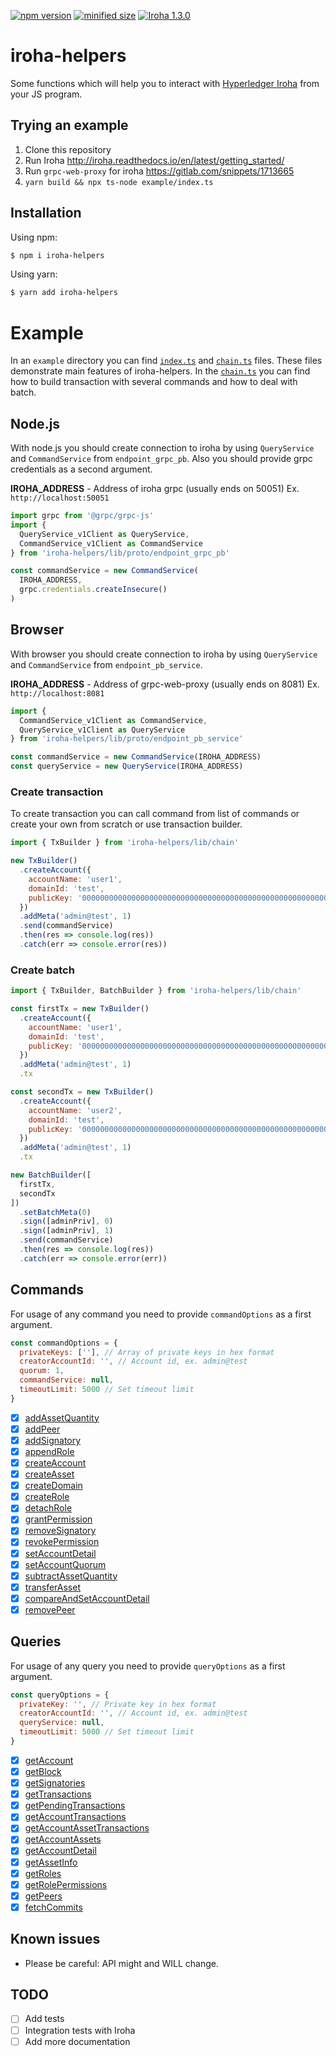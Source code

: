 
[![npm version](https://img.shields.io/npm/v/iroha-helpers.svg)](https://www.npmjs.com/package/iroha-helpers)
[![minified size](https://badgen.net/bundlephobia/min/iroha-helpers)](https://badgen.net/bundlephobia/min/iroha-helpers)
[![Iroha 1.3.0](https://img.shields.io/badge/Iroha-1.3.0-green)](https://github.com/hyperledger/iroha/tree/1.3.0)

# iroha-helpers

Some functions which will help you to interact with [Hyperledger Iroha](https://github.com/hyperledger/iroha) from your JS program.

## Trying an example

 1. Clone this repository
 2. Run Iroha http://iroha.readthedocs.io/en/latest/getting_started/
 3. Run `grpc-web-proxy` for iroha https://gitlab.com/snippets/1713665
 4. `yarn build && npx ts-node example/index.ts`

## Installation
Using npm:
``` bash
$ npm i iroha-helpers
```
Using yarn:
``` bash
$ yarn add iroha-helpers
```

# Example
In an `example` directory you can find [`index.ts`](./example/index.ts) and [`chain.ts`](./example/chain.ts) files.
These files demonstrate main features of iroha-helpers. In the [`chain.ts`](./example/chain.ts) you can find how to build transaction with several commands and how to deal with batch. 

## Node.js
With node.js you should create connection to iroha by using `QueryService` and `CommandService` from `endpoint_grpc_pb`. Also you should provide grpc credentials as a second argument.

**IROHA_ADDRESS** - Address of iroha grpc (usually ends on 50051) Ex. `http://localhost:50051`

``` javascript
import grpc from '@grpc/grpc-js'
import {
  QueryService_v1Client as QueryService,
  CommandService_v1Client as CommandService
} from 'iroha-helpers/lib/proto/endpoint_grpc_pb'

const commandService = new CommandService(
  IROHA_ADDRESS,
  grpc.credentials.createInsecure()
)
```

## Browser
With browser you should create connection to iroha by using `QueryService` and `CommandService` from `endpoint_pb_service`.

**IROHA_ADDRESS** - Address of grpc-web-proxy (usually ends on 8081) Ex. `http://localhost:8081`

```javascript
import {
  CommandService_v1Client as CommandService,
  QueryService_v1Client as QueryService
} from 'iroha-helpers/lib/proto/endpoint_pb_service'

const commandService = new CommandService(IROHA_ADDRESS)
const queryService = new QueryService(IROHA_ADDRESS)
```

### Create transaction
To create transaction you can call command from list of commands or create your own from scratch or use transaction builder.

``` javascript
import { TxBuilder } from 'iroha-helpers/lib/chain'

new TxBuilder()
  .createAccount({
    accountName: 'user1',
    domainId: 'test',
    publicKey: '0000000000000000000000000000000000000000000000000000000000000000'
  })
  .addMeta('admin@test', 1)
  .send(commandService)
  .then(res => console.log(res))
  .catch(err => console.error(res))
```

### Create batch
``` javascript
import { TxBuilder, BatchBuilder } from 'iroha-helpers/lib/chain'

const firstTx = new TxBuilder()
  .createAccount({
    accountName: 'user1',
    domainId: 'test',
    publicKey: '0000000000000000000000000000000000000000000000000000000000000000'
  })
  .addMeta('admin@test', 1)
  .tx

const secondTx = new TxBuilder()
  .createAccount({
    accountName: 'user2',
    domainId: 'test',
    publicKey: '0000000000000000000000000000000000000000000000000000000000000000'
  })
  .addMeta('admin@test', 1)
  .tx

new BatchBuilder([
  firstTx,
  secondTx
])
  .setBatchMeta(0)
  .sign([adminPriv], 0)
  .sign([adminPriv], 1)
  .send(commandService)
  .then(res => console.log(res))
  .catch(err => console.error(err))
```

## Commands
For usage of any command you need to provide `commandOptions` as a first argument.
``` javascript
const commandOptions = {
  privateKeys: [''], // Array of private keys in hex format
  creatorAccountId: '', // Account id, ex. admin@test
  quorum: 1,
  commandService: null,
  timeoutLimit: 5000 // Set timeout limit
}
```

- [x] [addAssetQuantity](https://iroha.readthedocs.io/en/latest/develop/api/commands.html#add-asset-quantity)
- [x] [addPeer](https://iroha.readthedocs.io/en/latest/develop/api/commands.html#add-peer)
- [x] [addSignatory](https://iroha.readthedocs.io/en/latest/develop/api/commands.html#add-signatory)
- [x] [appendRole](https://iroha.readthedocs.io/en/latest/develop/api/commands.html#append-role)
- [x] [createAccount](https://iroha.readthedocs.io/en/latest/develop/api/commands.html#create-account)
- [x] [createAsset](https://iroha.readthedocs.io/en/latest/develop/api/commands.html#create-asset)
- [x] [createDomain](https://iroha.readthedocs.io/en/latest/develop/api/commands.html#create-domain)
- [x] [createRole](https://iroha.readthedocs.io/en/latest/develop/api/commands.html#create-role)
- [x] [detachRole](https://iroha.readthedocs.io/en/latest/develop/api/commands.html#detach-role)
- [x] [grantPermission](https://iroha.readthedocs.io/en/latest/develop/api/commands.html#grant-permission)
- [x] [removeSignatory](https://iroha.readthedocs.io/en/latest/develop/api/commands.html#remove-signatory)
- [x] [revokePermission](https://iroha.readthedocs.io/en/latest/develop/api/commands.html#revoke-permission)
- [x] [setAccountDetail](https://iroha.readthedocs.io/en/latest/develop/api/commands.html#set-account-detail)
- [x] [setAccountQuorum](https://iroha.readthedocs.io/en/latest/develop/api/commands.html#set-account-quorum)
- [x] [subtractAssetQuantity](https://iroha.readthedocs.io/en/latest/develop/api/commands.html#subtract-asset-quantity)
- [x] [transferAsset](https://iroha.readthedocs.io/en/latest/develop/api/commands.html#transfer-asset)
- [x] [сompareAndSetAccountDetail](https://iroha.readthedocs.io/en/latest/develop/api/commands.html#compare-and-set-account-detail)
- [x] [removePeer](https://iroha.readthedocs.io/en/latest/develop/api/commands.html#remove-peer)

## Queries
For usage of any query you need to provide `queryOptions` as a first argument.
``` javascript
const queryOptions = {
  privateKey: '', // Private key in hex format
  creatorAccountId: '', // Account id, ex. admin@test
  queryService: null,
  timeoutLimit: 5000 // Set timeout limit
}
```

- [x] [getAccount](https://iroha.readthedocs.io/en/latest/develop/api/queries.html#get-account)
- [x] [getBlock](https://iroha.readthedocs.io/en/latest/develop/api/queries.html#get-block)
- [x] [getSignatories](https://iroha.readthedocs.io/en/latest/develop/api/queries.html#get-signatories)
- [x] [getTransactions](https://iroha.readthedocs.io/en/latest/develop/api/queries.html#get-transactions)
- [x] [getPendingTransactions](https://iroha.readthedocs.io/en/latest/develop/api/queries.html#get-pending-transactions)
- [x] [getAccountTransactions](https://iroha.readthedocs.io/en/latest/develop/api/queries.html#get-account-transactions)
- [x] [getAccountAssetTransactions](https://iroha.readthedocs.io/en/latest/develop/api/queries.html#get-account-asset-transactions)
- [x] [getAccountAssets](https://iroha.readthedocs.io/en/latest/develop/api/queries.html#get-account-assets)
- [x] [getAccountDetail](https://iroha.readthedocs.io/en/latest/develop/api/queries.html#get-account-detail)
- [x] [getAssetInfo](https://iroha.readthedocs.io/en/latest/develop/api/queries.html#get-asset-info)
- [x] [getRoles](https://iroha.readthedocs.io/en/latest/develop/api/queries.html#get-roles)
- [x] [getRolePermissions](https://iroha.readthedocs.io/en/latest/develop/api/queries.html#get-role-permissions)
- [x] [getPeers](https://iroha.readthedocs.io/en/latest/develop/api/commands.html#remove-peer)
- [x] [fetchCommits](https://iroha.readthedocs.io/en/latest/develop/api/queries.html#fetchcommits)

## Known issues
 - Please be careful: API might and WILL change.

## TODO
 - [ ] Add tests
 - [ ] Integration tests with Iroha
 - [ ] Add more documentation
